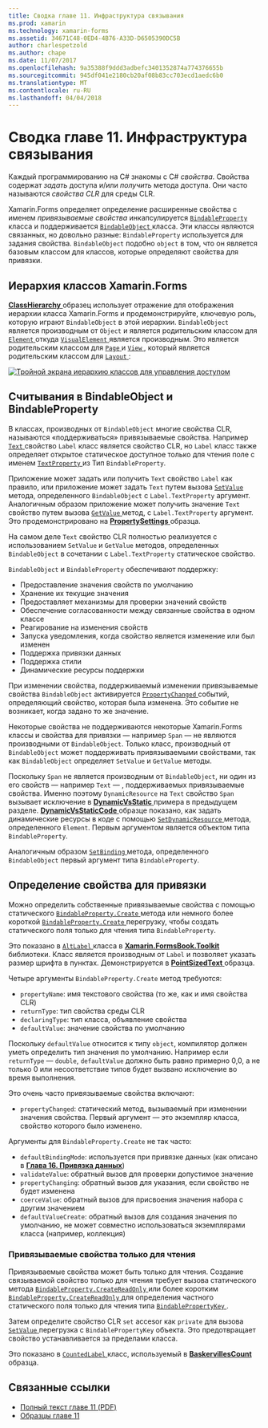 ```yaml
---
title: Сводка главе 11. Инфраструктура связывания
ms.prod: xamarin
ms.technology: xamarin-forms
ms.assetid: 34671C48-0ED4-4B76-A33D-D6505390DC5B
author: charlespetzold
ms.author: chape
ms.date: 11/07/2017
ms.openlocfilehash: 9a35388f9ddd3adbefc3401352874a774376655b
ms.sourcegitcommit: 945df041e2180cb20af08b83cc703ecd1aedc6b0
ms.translationtype: MT
ms.contentlocale: ru-RU
ms.lasthandoff: 04/04/2018
---
```

# <a name="summary-of-chapter-11-the-bindable-infrastructure"></a>Сводка главе 11. Инфраструктура связывания

Каждый программированию на C# знакомы с C# *свойства*. Свойства содержат *задать* доступа и/или *получить* метода доступа. Они часто называются *свойства CLR* для среды CLR.

Xamarin.Forms определяет определение расширенные свойства с именем *привязываемые свойства* инкапсулируется [ `BindableProperty` ](https://developer.xamarin.com/api/type/Xamarin.Forms.BindableProperty/) класса и поддерживается [ `BindableObject` ](https://developer.xamarin.com/api/type/Xamarin.Forms.BindableObject/)класса. Эти классы являются связанных, но довольно разные: `BindableProperty` используется для задания свойства. `BindableObject` подобно `object` в том, что он является базовым классом для классов, которые определяют свойства для привязки.

## <a name="the-xamarinforms-class-hierarchy"></a>Иерархия классов Xamarin.Forms

[ **ClassHierarchy** ](https://github.com/xamarin/xamarin-forms-book-samples/tree/master/Chapter11/ClassHierarchy) образец использует отражение для отображения иерархии класса Xamarin.Forms и продемонстрируйте, ключевую роль, которую играют `BindableObject` в этой иерархии. `BindableObject` является производным от `Object` и является родительским классом для [ `Element` ](https://developer.xamarin.com/api/type/Xamarin.Forms.Element/) откуда [ `VisualElement` ](https://developer.xamarin.com/api/type/Xamarin.Forms.VisualElement/) является производным. Это является родительским классом для [ `Page` ](https://developer.xamarin.com/api/type/Xamarin.Forms.Page/) и [ `View` ](https://developer.xamarin.com/api/type/Xamarin.Forms.View/), который является родительским классом для [ `Layout` ](https://developer.xamarin.com/api/type/Xamarin.Forms.Layout/):

[![Тройной экрана иерархию классов для управления доступом](images/ch11fg01-small.png "Иерархия класса для управления доступом")](images/ch11fg01-large.png#lightbox "Иерархия класса для управления доступом")

## <a name="a-peek-into-bindableobject-and-bindableproperty"></a>Считывания в BindableObject и BindableProperty

В классах, производных от `BindableObject` многие свойства CLR, называются «поддерживаться» привязываемые свойства. Например [ `Text` ](https://developer.xamarin.com/api/property/Xamarin.Forms.Label.Text/) свойство `Label` класс является свойство CLR, но `Label` класс также определяет открытое статическое доступное только для чтения поле с именем [ `TextProperty` ](https://developer.xamarin.com/api/property/Xamarin.Forms.Label.TextProperty/) из Тип `BindableProperty`.

Приложение может задать или получить `Text` свойство `Label` как правило, или приложение может задать `Text` путем вызова [ `SetValue` ](https://developer.xamarin.com/api/member/Xamarin.Forms.BindableObject.SetValue/p/Xamarin.Forms.BindableProperty/System.Object/) метода, определенного `BindableObject` с `Label.TextProperty` аргумент. Аналогичным образом приложение может получить значение `Text` свойство путем вызова [ `GetValue` ](https://developer.xamarin.com/api/member/Xamarin.Forms.BindableObject.GetValue/p/Xamarin.Forms.BindableProperty/) метод, с `Label.TextProperty` аргумент. Это продемонстрировано на [ **PropertySettings** ](https://github.com/xamarin/xamarin-forms-book-samples/tree/master/Chapter11/PropertySettings) образца.

На самом деле `Text` свойство CLR полностью реализуется с использованием `SetValue` и `GetValue` методов, определенных `BindableObject` в сочетании с `Label.TextProperty` статическое свойство.

`BindableObject` и `BindableProperty` обеспечивают поддержку:

- Предоставление значения свойств по умолчанию
- Хранение их текущие значения
- Предоставляет механизмы для проверки значений свойств
- Обеспечение согласованности между связанные свойства в одном классе
- Реагирование на изменения свойств
- Запуска уведомления, когда свойство является изменение или был изменен
- Поддержка привязки данных
- Поддержка стили
- Динамические ресурсы поддержки

При изменении свойства, поддерживаемый изменении привязываемые свойства `BindableObject` активируется [ `PropertyChanged` ](https://developer.xamarin.com/api/event/Xamarin.Forms.BindableObject.PropertyChanged/) событий, определяющий свойство, которая была изменена. Это событие не возникает, когда задано то же значение.

Некоторые свойства не поддерживаются некоторые Xamarin.Forms классы и свойства для привязки &mdash; например `Span` &mdash; не являются производными от `BindableObject`. Только класс, производный от `BindableObject` может поддерживать привязываемыми свойствами, так как `BindableObject` определяет `SetValue` и `GetValue` методы.

Поскольку `Span` не является производным от `BindableObject`, ни один из его свойств &mdash; например `Text` &mdash; , поддерживаемых привязываемые свойства. Именно поэтому `DynamicResource` на `Text` свойство `Span` вызывает исключение в [ **DynamicVsStatic** ](https://github.com/xamarin/xamarin-forms-book-samples/tree/master/Chapter10/DynamicVsStatic) примера в предыдущем разделе. [ **DynamicVsStaticCode** ](https://github.com/xamarin/xamarin-forms-book-samples/tree/master/Chapter11/DynamicVsStaticCode) образце показано, как задать динамические ресурсы в коде с помощью [ `SetDynamicResource` ](https://developer.xamarin.com/api/member/Xamarin.Forms.Element.SetDynamicResource/p/Xamarin.Forms.BindableProperty/System.String/) метода, определенного `Element`. Первым аргументом является объектом типа `BindableProperty`.

Аналогичным образом [ `SetBinding` ](https://developer.xamarin.com/api/member/Xamarin.Forms.BindableObject.SetBinding/p/Xamarin.Forms.BindableProperty/Xamarin.Forms.BindingBase/) метода, определенного `BindableObject` первый аргумент типа `BindableProperty`.

## <a name="defining-bindable-properties"></a>Определение свойства для привязки

Можно определить собственные привязываемые свойства с помощью статического [ `BindableProperty.Create` ](https://developer.xamarin.com/api/member/Xamarin.Forms.BindableProperty.Create/p/System.String/System.Type/System.Type/System.Object/Xamarin.Forms.BindingMode/Xamarin.Forms.BindableProperty+ValidateValueDelegate/Xamarin.Forms.BindableProperty+BindingPropertyChangedDelegate/Xamarin.Forms.BindableProperty+BindingPropertyChangingDelegate/Xamarin.Forms.BindableProperty+CoerceValueDelegate/Xamarin.Forms.BindableProperty+CreateDefaultValueDelegate/) метода или немного более короткой [ `BindableProperty.Create` ](https://developer.xamarin.com/api/member/Xamarin.Forms.BindableProperty.Create/p/System.String/System.Type/System.Type/System.Object/Xamarin.Forms.BindingMode/Xamarin.Forms.BindableProperty+ValidateValueDelegate/Xamarin.Forms.BindableProperty+BindingPropertyChangedDelegate/Xamarin.Forms.BindableProperty+BindingPropertyChangingDelegate/Xamarin.Forms.BindableProperty+CoerceValueDelegate/) перегрузку, чтобы создать статического поля только для чтения типа `BindableProperty`.

Это показано в [ `AltLabel` ](https://github.com/xamarin/xamarin-forms-book-samples/blob/master/Libraries/Xamarin.FormsBook.Toolkit/Xamarin.FormsBook.Toolkit/AltLabel.cs) класса в [ **Xamarin.FormsBook.Toolkit** ](https://github.com/xamarin/xamarin-forms-book-samples/tree/master/Libraries/Xamarin.FormsBook.Toolkit) библиотеки. Класс является производным от `Label` и позволяет указать размер шрифта в пунктах. Демонстрируется в [ **PointSizedText** ](https://github.com/xamarin/xamarin-forms-book-samples/tree/master/Chapter11/PointSizedText) образца.

Четыре аргументы `BindableProperty.Create` метод требуются:

- `propertyName`: имя текстового свойства (то же, как и имя свойства CLR)
- `returnType`: тип свойства среды CLR
- `declaringType`: тип класса, объявление свойства
- `defaultValue`: значение свойства по умолчанию

Поскольку `defaultValue` относится к типу `object`, компилятор должен уметь определить тип значения по умолчанию. Например если `returnType` — `double`, `defaultValue` должно быть равно примерно 0,0, а не только 0 или несоответствие типов будет вызвано исключение во время выполнения.

Это очень часто привязываемые свойства включают:

- `propertyChanged`: статический метод, вызываемый при изменении значения свойства. Первый аргумент — это экземпляр класса, свойство которого было изменено.

Аргументы для `BindableProperty.Create` не так часто:

- `defaultBindingMode`: используется при привязке данных (как описано в [ **Глава 16. Привязка данных**](chapter16.md))
- `validateValue`: обратный вызов для проверки допустимое значение
- `propertyChanging`: обратный вызов для указания, если свойство не будет изменена
- `coerceValue`: обратный вызов для присвоения значения набора с другим значением
- `defaultValueCreate`: обратный вызов для создания значения по умолчанию, не может совместно использоваться экземплярами класса (например, коллекция)

### <a name="the-read-only-bindable-property"></a>Привязываемые свойства только для чтения

Привязываемые свойства может быть только для чтения. Создание связываемой свойство только для чтения требует вызова статического метода [ `BindableProperty.CreateReadOnly` ](https://developer.xamarin.com/api/member/Xamarin.Forms.BindableProperty.CreateReadOnly/p/System.String/System.Type/System.Type/System.Object/Xamarin.Forms.BindingMode/Xamarin.Forms.BindableProperty+ValidateValueDelegate/Xamarin.Forms.BindableProperty+BindingPropertyChangedDelegate/Xamarin.Forms.BindableProperty+BindingPropertyChangingDelegate/Xamarin.Forms.BindableProperty+CoerceValueDelegate/Xamarin.Forms.BindableProperty+CreateDefaultValueDelegate/) или более коротким [ `BindableProperty.CreateReadOnly` ](https://developer.xamarin.com/api/member/Xamarin.Forms.BindableProperty.CreateReadOnly/p/System.String/System.Type/System.Type/System.Object/Xamarin.Forms.BindingMode/Xamarin.Forms.BindableProperty+ValidateValueDelegate/Xamarin.Forms.BindableProperty+BindingPropertyChangedDelegate/Xamarin.Forms.BindableProperty+BindingPropertyChangingDelegate/Xamarin.Forms.BindableProperty+CoerceValueDelegate/) для определения частного статического поля только для чтения типа [ `BindablePropertyKey` ](https://developer.xamarin.com/api/type/Xamarin.Forms.BindablePropertyKey/).

Затем определите свойство CLR `set` accesor как `private` для вызова [ `SetValue` ](https://developer.xamarin.com/api/member/Xamarin.Forms.BindableObject.SetValue/p/Xamarin.Forms.BindablePropertyKey/System.Object/) перегрузка с `BindablePropertyKey` объекта. Это предотвращает свойство устанавливается за пределами класса.

Это показано в [ `CountedLabel` ](https://github.com/xamarin/xamarin-forms-book-samples/blob/master/Libraries/Xamarin.FormsBook.Toolkit/Xamarin.FormsBook.Toolkit/CountedLabel.cs) класс, используемый в [ **BaskervillesCount** ](https://github.com/xamarin/xamarin-forms-book-samples/tree/master/Chapter11/BaskervillesCount) образца.



## <a name="related-links"></a>Связанные ссылки

- [Полный текст главе 11 (PDF)](https://download.xamarin.com/developer/xamarin-forms-book/XamarinFormsBook-Ch11-Apr2016.pdf)
- [Образцы главе 11](https://github.com/xamarin/xamarin-forms-book-samples/tree/master/Chapter11)
